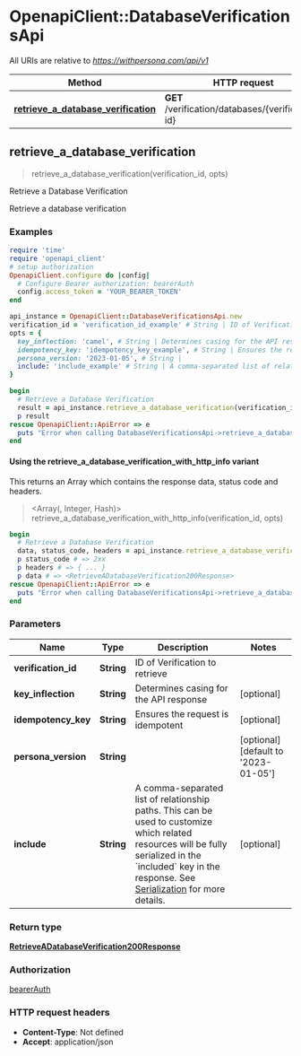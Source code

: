 # OpenapiClient::DatabaseVerificationsApi

All URIs are relative to *https://withpersona.com/api/v1*

| Method | HTTP request | Description |
| ------ | ------------ | ----------- |
| [**retrieve_a_database_verification**](DatabaseVerificationsApi.md#retrieve_a_database_verification) | **GET** /verification/databases/{verification-id} | Retrieve a Database Verification |


## retrieve_a_database_verification

> <RetrieveADatabaseVerification200Response> retrieve_a_database_verification(verification_id, opts)

Retrieve a Database Verification

Retrieve a database verification

### Examples

```ruby
require 'time'
require 'openapi_client'
# setup authorization
OpenapiClient.configure do |config|
  # Configure Bearer authorization: bearerAuth
  config.access_token = 'YOUR_BEARER_TOKEN'
end

api_instance = OpenapiClient::DatabaseVerificationsApi.new
verification_id = 'verification_id_example' # String | ID of Verification to retrieve
opts = {
  key_inflection: 'camel', # String | Determines casing for the API response
  idempotency_key: 'idempotency_key_example', # String | Ensures the request is idempotent
  persona_version: '2023-01-05', # String | 
  include: 'include_example' # String | A comma-separated list of relationship paths. This can be used to customize which related resources will be fully serialized in the `included` key in the response. See [Serialization](https://docs.withpersona.com/reference/serialization#inclusion-of-related-resources) for more details.
}

begin
  # Retrieve a Database Verification
  result = api_instance.retrieve_a_database_verification(verification_id, opts)
  p result
rescue OpenapiClient::ApiError => e
  puts "Error when calling DatabaseVerificationsApi->retrieve_a_database_verification: #{e}"
end
```

#### Using the retrieve_a_database_verification_with_http_info variant

This returns an Array which contains the response data, status code and headers.

> <Array(<RetrieveADatabaseVerification200Response>, Integer, Hash)> retrieve_a_database_verification_with_http_info(verification_id, opts)

```ruby
begin
  # Retrieve a Database Verification
  data, status_code, headers = api_instance.retrieve_a_database_verification_with_http_info(verification_id, opts)
  p status_code # => 2xx
  p headers # => { ... }
  p data # => <RetrieveADatabaseVerification200Response>
rescue OpenapiClient::ApiError => e
  puts "Error when calling DatabaseVerificationsApi->retrieve_a_database_verification_with_http_info: #{e}"
end
```

### Parameters

| Name | Type | Description | Notes |
| ---- | ---- | ----------- | ----- |
| **verification_id** | **String** | ID of Verification to retrieve |  |
| **key_inflection** | **String** | Determines casing for the API response | [optional] |
| **idempotency_key** | **String** | Ensures the request is idempotent | [optional] |
| **persona_version** | **String** |  | [optional][default to &#39;2023-01-05&#39;] |
| **include** | **String** | A comma-separated list of relationship paths. This can be used to customize which related resources will be fully serialized in the &#x60;included&#x60; key in the response. See [Serialization](https://docs.withpersona.com/reference/serialization#inclusion-of-related-resources) for more details. | [optional] |

### Return type

[**RetrieveADatabaseVerification200Response**](RetrieveADatabaseVerification200Response.md)

### Authorization

[bearerAuth](../README.md#bearerAuth)

### HTTP request headers

- **Content-Type**: Not defined
- **Accept**: application/json

